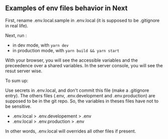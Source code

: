 ## Examples of env files behavior in Next

First, rename .env.local.sample in .env.local (it is supposed to be .gitignore in real life).

Next, run :
- in dev mode, with `yarn dev`
- in production mode, with `yarn build && yarn start`

With your browser, you will see the accessible variables and the preceedence over a shared variables.
In the server console, you will see the resut server wise.

To sum up:

Use secrets in .env.local, and don't commit this file (make a .gitignore entry).
The others files (.env, .env.development and .env.production) are supposed to be in the git repo. So, the variables in theses files have not to be sensitive.

- .env.local > .env.developement  > .env
- .env.local > .env.production > .env

In other words, .env.local will overrides all other files if present.


